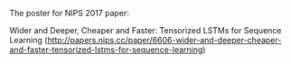 The poster for NIPS 2017 paper:

Wider and Deeper, Cheaper and Faster: Tensorized LSTMs for Sequence Learning (http://papers.nips.cc/paper/6606-wider-and-deeper-cheaper-and-faster-tensorized-lstms-for-sequence-learning)
